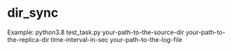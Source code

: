 # dir_sync


Example:
python3.8 test_task.py your-path-to-the-source-dir your-path-to-the-replica-dir time-interval-in-sec your-path-to-the-log-file
